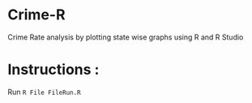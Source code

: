 # Crime-R
Crime Rate analysis by plotting state wise graphs using R and R Studio

# Instructions :
  Run 
  `R File FileRun.R`
